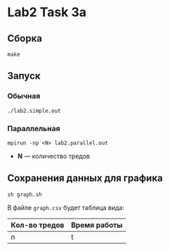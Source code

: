# Lab2 Task 3a

## Сборка

```
make
```

## Запуск
### Обычная

```
./lab2.simple.out
```

### Параллельная

```
mpirun -np <N> lab2.parallel.out
```
* **N** — количество тредов

## Сохранения данных для графика
```
sh graph.sh
```
В файле `graph.csv` будет таблица вида:

| Кол-во тредов | Время работы |
|----|----|
| n | t |
